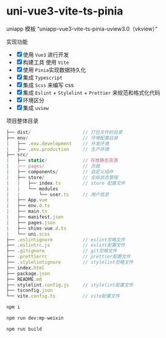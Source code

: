 <!--
 * @Author: Betty.Gao
 * @Date: 2022-08-09 15:05:50
 * @LastEditors: Betty.Gao
 * @LastEditTime: 2022-08-30 11:55:45
 * @Description: README
-->
# uni-vue3-vite-ts-pinia
 uniapp 模板
 “uniapp-vue3-vite-ts-pinia-uview3.0（vkview）”
 
实现功能

-   <input type="checkbox" checked>使用 `Vue3` 进行开发</input>
-   <input type="checkbox" checked>构建工具 使用 `Vite`</input>
-   <input type="checkbox" checked>使用 `Pinia`实现数据持久化</input>
-   <input type="checkbox" checked>集成 `Typescript`</input>
-   <input type="checkbox" checked>集成 `Scss` 来编写 css</input>
-   <input type="checkbox" checked>集成 `Eslint` + `Stylelint` + `Prettier` 来规范和格式化代码</input>
-   <input type="checkbox" checked>环境区分</input>
-   <input type="checkbox" checked>集成 `uview`</input>

项目整体目录

```ts
├── dist/                   // 打包文件的目录
├── env/                    // 环境配置目录
|   ├── .env.development    // 开发环境
|   ├── .env.production     // 生产环境
├── src/
|   ├── static/             // 存放静态资源
|   ├── pages/              // 页面
|   ├── components/         // 自定义组件
|   ├── store/              // 全局状态管理
|   |   ├── index.ts        // store 配置文件
|   |   └── modules
|   |       └── user.ts     // 用户信息
|   ├── App.vue
|   ├── env.d.ts
|   ├── main.ts
|   ├── manifest.json
|   ├── pages.json
|   ├── shims-vue.d.ts
|   └── uni.scss
├── .eslintignore           // eslint忽略文件
├── .eslintrc.js            // eslint配置文件
├── .gitignore              // git忽略文件
├── .prettierrc             // prettier配置文件
├── .stylelintignore        // stylelint忽略文件
├── index.html
├── package.json
├── README.md
├── stylelint.config.js     // stylelint配置文件
├── tsconfig.json
└── vite.config.ts          // vite配置文件
```

```bash
npm i

npm run dev:mp-weixin

npm run build
```
